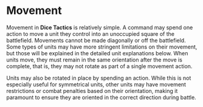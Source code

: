 # Movement

Movement in **Dice Tactics** is relatively simple. A command may spend one action to move a unit they control into an unoccupied square of the battlefield. Movements cannot be made diagonally or off the battlefield. Some types of units may have more stringent limitations on their movement, but those will be explained in the detailed unit explanations below. When units move, they must remain in the same orientation after the move is complete, that is, they may not rotate as part of a single movement action.

Units may also be rotated in place by spending an action. While this is not especially useful for symmetrical units, other units may have movement restrictions or combat penalties based on their orientation, making it paramount to ensure they are oriented in the correct direction during battle.
